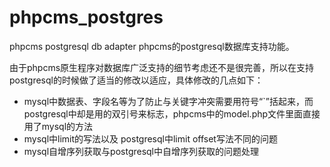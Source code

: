 phpcms_postgres
===============

phpcms postgresql db adapter
phpcms的postgresql数据库支持功能。

由于phpcms原生程序对数据库广泛支持的细节考虑还不是很完善，所以在支持postgresql的时候做了适当的修改以适应，具体修改的几点如下：

- mysql中数据表、字段名等为了防止与关键字冲突需要用符号“`”括起来，而postgresql中却是用的双引号来标志，phpcms中的model.php文件里面直接用了mysql的方法
- mysql中limit的写法以及 postgresql中limit offset写法不同的问题
- mysql自增序列获取与postgresql中自增序列获取的问题处理


